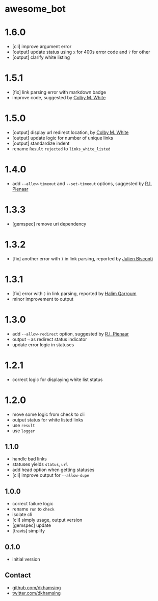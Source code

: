 # awesome_bot

# 1.6.0

- [cli] improve argument error
- [output] update status using `x` for 400s error code and `?` for other
- [output] clarify white listing

# 1.5.1

- [fix] link parsing error with markdown badge
- improve code, suggested by [Colby M. White][]

# 1.5.0

- [output] display url redirect location, by [Colby M. White][]
- [output] update logic for number of unique links
- [output] standardize indent
- rename `Result` `rejected` to `links_white_listed`

# 1.4.0

- add `--allow-timeout` and `--set-timeout` options, suggested by [R.I. Pienaar][]

# 1.3.3

- [gemspec] remove uri dependency

# 1.3.2

- [fix] another error with `)` in link parsing, reported by [Julien Bisconti](https://github.com/veggiemonk)

# 1.3.1

- [fix] error with `)` in link parsing, reported by [Halim Qarroum](https://github.com/HQarroum)
- minor improvement to output

# 1.3.0

- add `--allow-redirect` option, suggested by [R.I. Pienaar][]
- output `→` as redirect status indicator
- update error logic in statuses

# 1.2.1

- correct logic for displaying white list status

# 1.2.0

- move some logic from check to cli
- output status for white listed links
- use `result`
- use `logger`

## 1.1.0

- handle bad links
- statuses yields `status`, `url`
- add head option when getting statuses
- [cli] improve output for `--allow-dupe`

## 1.0.0

- correct failure logic
- rename `run` to `check`
- isolate cli
- [cli] simply usage, output version
- [gemspec] update
- [travis] simplify

## 0.1.0

- initial version

## Contact

- [github.com/dkhamsing](https://github.com/dkhamsing)
- [twitter.com/dkhamsing](https://twitter.com/dkhamsing)

[Colby M. White]:https://github.com/colbywhite
[R.I. Pienaar]:https://github.com/ripienaar
